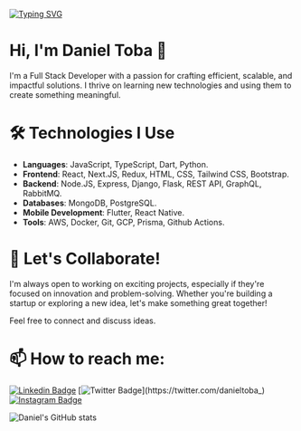 [![Typing SVG](https://readme-typing-svg.demolab.com/?lines=Hi,+I'm+Daniel+Toba;Full+stack+developer)](https://git.io/typing-svg)

# Hi, I'm Daniel Toba 👋

I'm a Full Stack Developer with a passion for crafting efficient, scalable, and impactful solutions. I thrive on learning new technologies and using them to create something meaningful.

# 🛠 Technologies I Use

- **Languages**: JavaScript, TypeScript, Dart, Python.
- **Frontend**: React, Next.JS, Redux, HTML, CSS, Tailwind CSS, Bootstrap.
- **Backend**: Node.JS, Express, Django, Flask, REST API, GraphQL, RabbitMQ.
- **Databases**: MongoDB, PostgreSQL.
- **Mobile Development**: Flutter, React Native.
- **Tools**: AWS, Docker, Git, GCP, Prisma, Github Actions.

# 🤝 Let's Collaborate!

I'm always open to working on exciting projects, especially if they're focused on innovation and problem-solving. Whether you're building a startup or exploring a new idea, let's make something great together!

Feel free to connect and discuss ideas.

# 📫 How to reach me:

[![Linkedin Badge](https://img.shields.io/badge/-danieloloruntoba-blue?style=flat-square&logo=Linkedin&logoColor=white&link=https://www.linkedin.com/in/imsivram1999/)](https://www.linkedin.com/in/danieloloruntoba) [![Twitter Badge](https://img.shields.io/badge/@danieltoba__-1ca0f1?style=flat-square&labelColor=1ca0f1&logo=twitter&logoColor=white&link=https://twitter.com/danieltoba_)](https://twitter.com/danieltoba_) [![Instagram Badge](https://img.shields.io/badge/-@danieltoba__-D7008A?style=flat-square&labelColor=D7008A&logo=Instagram&logoColor=white&link=https://www.instagram.com/danieltoba_/)](https://www.instagram.com/danieltoba_/)

![Daniel's GitHub stats](https://github-readme-stats.vercel.app/api?username=Daniel-16&show_icons=true&theme=tokyonight)

<!--
**Daniel-16/Daniel-16** is a ✨ _special_ ✨ repository because its `README.md` (this file) appears on your GitHub profile.

Here are some ideas to get you started:


- 🔭 I’m currently working on a Journal Website that allows users to document their daily activities which would be highly safe and private.
- 🌱 I’m currently learning NextJS, AI with Javascript and Cloud computing.
- 👯 I’m looking to collaborate on Javascript related projects (ReactJS, NextJS, and many others).
- 🤔 I’m looking for help with Machine learning and Cloud computing
- 💬 Ask me about Full stack web development
- 📫 How to reach me: danieloloruntoba681@gmail.com, <a href="https://www.linkedin.com/in/daniel-toba-35a0a01b4/">LinkedIn</a>
- 😄 Pronouns: he/him
- ⚡ Fun fact: I play Badminton and love reading books that enhance my knowledge on building innovative web apps.
-->
